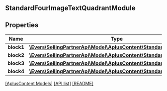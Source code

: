 ## StandardFourImageTextQuadrantModule

## Properties

Name | Type | Description | Notes
------------ | ------------- | ------------- | -------------
**block1** | [**\Evers\SellingPartnerApi\Model\AplusContent\StandardImageTextBlock**](StandardImageTextBlock.md) |  |
**block2** | [**\Evers\SellingPartnerApi\Model\AplusContent\StandardImageTextBlock**](StandardImageTextBlock.md) |  |
**block3** | [**\Evers\SellingPartnerApi\Model\AplusContent\StandardImageTextBlock**](StandardImageTextBlock.md) |  |
**block4** | [**\Evers\SellingPartnerApi\Model\AplusContent\StandardImageTextBlock**](StandardImageTextBlock.md) |  |

[[AplusContent Models]](../) [[API list]](../../Api) [[README]](../../../README.md)
